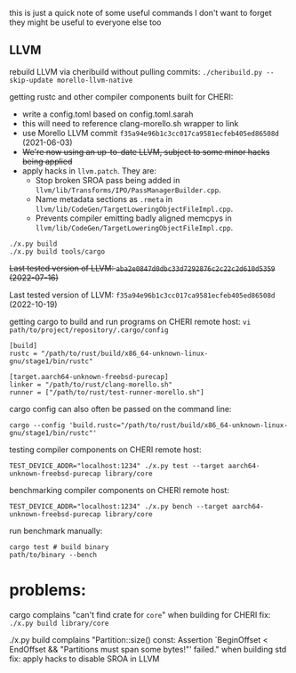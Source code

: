 this is just a quick note of some useful commands I don't want to forget
they might be useful to everyone else too


## LLVM
rebuild LLVM via cheribuild without pulling commits:
`./cheribuild.py --skip-update morello-llvm-native`

getting rustc and other compiler components built for CHERI:
 - write a config.toml based on config.toml.sarah
 - this will need to reference clang-morello.sh wrapper to link
 - use Morello LLVM commit `f35a94e96b1c3cc017ca9581ecfeb405ed86508d` (2021-06-03)
 - ~~We're now using an up-to-date LLVM, subject to some minor hacks being applied~~
 - apply hacks in `llvm.patch`. They are:
    - Stop broken SROA pass being added in `llvm/lib/Transforms/IPO/PassManagerBuilder.cpp`.
    - Name metadata sections as `.rmeta` in `llvm/lib/CodeGen/TargetLoweringObjectFileImpl.cpp`.
	- Prevents compiler emitting badly aligned memcpys in `llvm/lib/CodeGen/TargetLoweringObjectFileImpl.cpp`.

```
./x.py build
./x.py build tools/cargo
```

~~Last tested version of LLVM: `aba2e0847d0dbc33d7292876c2c22c2d610d5359` (2022-07-16)~~

Last tested version of LLVM: `f35a94e96b1c3cc017ca9581ecfeb405ed86508d` (2022-10-19)

getting cargo to build and run programs on CHERI remote host:
`vi path/to/project/repository/.cargo/config`

```
[build]
rustc = "/path/to/rust/build/x86_64-unknown-linux-gnu/stage1/bin/rustc"

[target.aarch64-unknown-freebsd-purecap]
linker = "/path/to/rust/clang-morello.sh"
runner = ["/path/to/rust/test-runner-morello.sh"]
```

cargo config can also often be passed on the command line:

`cargo --config 'build.rustc="/path/to/rust/build/x86_64-unknown-linux-gnu/stage1/bin/rustc"'`

testing compiler components on CHERI remote host:

`TEST_DEVICE_ADDR="localhost:1234" ./x.py test --target aarch64-unknown-freebsd-purecap library/core`

benchmarking compiler components on CHERI remote host:

`TEST_DEVICE_ADDR="localhost:1234" ./x.py bench --target aarch64-unknown-freebsd-purecap library/core`

run benchmark manually:
```
cargo test # build binary
path/to/binary --bench
```

# problems:
cargo complains "can't find crate for `core`" when building for CHERI
fix: `./x.py build library/core`

./x.py build complains "Partition::size() const: Assertion `BeginOffset < EndOffset && "Partitions must span some bytes!"' failed." when building std
fix: apply hacks to disable SROA in LLVM
